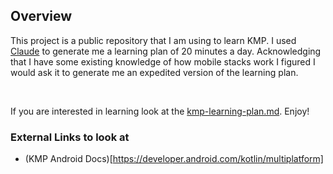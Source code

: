 ## Overview

This project is a public repository that I am using to learn KMP. I used [Claude](https://claude.ai) to generate me a learning plan of 20 minutes a day. Acknowledging that I have some existing knowledge of how mobile stacks work I figured I would ask it to generate me an expedited version of the learning plan.

<br>

If you are interested in learning look at the [kmp-learning-plan.md](/docs/learningPlan/kmp-learning-plan.md). Enjoy!

### External Links to look at

- (KMP Android Docs)[https://developer.android.com/kotlin/multiplatform]
